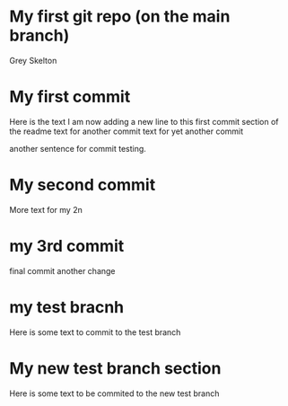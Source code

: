 My first git repo (on the main branch)
================
Grey Skelton

# My first commit

Here is the text I am now adding a new line to this first commit section
of the readme text for another commit text for yet another commit

another sentence for commit testing.

# My second commit

More text for my 2n

# my 3rd commit

final commit another change

# my test bracnh

Here is some text to commit to the test branch

# My new test branch section

Here is some text to be commited to the new test branch
